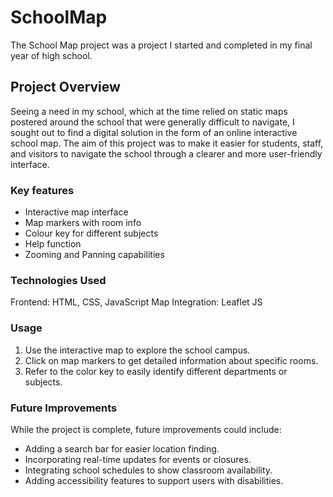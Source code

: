 # SchoolMap
The School Map project was a project I started and completed in my final year of high school. 

## Project Overview
Seeing a need in my school, which at the time relied on static maps postered around the school that were generally difficult to navigate, I sought out to find a digital solution in the form of an online interactive school map. The aim of this project was to make it easier for students, staff, and visitors to navigate the school through a clearer and more user-friendly interface.

### Key features 
- Interactive map interface
- Map markers with room info
- Colour key for different subjects
- Help function
- Zooming and Panning capabilities

### Technologies Used
Frontend: HTML, CSS, JavaScript
Map Integration: Leaflet JS

### Usage
1. Use the interactive map to explore the school campus.
2. Click on map markers to get detailed information about specific rooms.
3. Refer to the color key to easily identify different departments or subjects.

### Future Improvements
While the project is complete, future improvements could include:
- Adding a search bar for easier location finding.
- Incorporating real-time updates for events or closures.
- Integrating school schedules to show classroom availability.
- Adding accessibility features to support users with disabilities.
